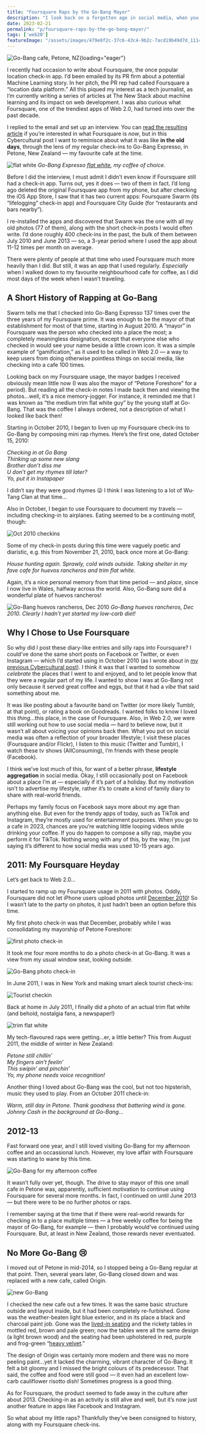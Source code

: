 ```yaml
---
title: "Foursquare Raps by the Go-Bang Mayor"
description: "I look back on a forgotten age in social media, when you checked-in to a place 100 times and took photos of your huevos rancheros 🍳 🫘 ☕"
date: 2023-02-21
permalink: "p/foursquare-raps-by-the-go-bang-mayor/"
tags: ['web20']
featureImage: "/assets/images/479e6f2c-37c6-43c4-9b2c-7acd19b49d7d_1114x810.jpg"
---
```


![Go-Bang cafe, Petone, NZ](/assets/images/479e6f2c-37c6-43c4-9b2c-7acd19b49d7d_1114x810.jpg){loading="eager"}

I recently had occasion to write about Foursquare, the once popular location check-in app. I’d been emailed by its PR firm about a potential Machine Learning story. In her pitch, the PR rep had called Foursquare a “location data platform.” All this piqued my interest as a tech journalist, as I’m currently writing a series of articles at The New Stack about machine learning and its impact on web development. I was also curious what Foursquare, one of the trendiest apps of Web 2.0, had turned into over the past decade.

I replied to the email and set up an interview. You can [read the resulting article](https://thenewstack.io/how-foursquare-transformed-itself-with-machine-learning/) if you’re interested in what Foursquare is _now_, but in this Cybercultural post I want to reminisce about what it was like **in the old days**, through the lens of my regular check-ins to Go-Bang Expresso, in Petone, New Zealand — my favourite cafe at the time.

![flat white](/assets/images/3be20ef9-6b93-4227-b691-e37734d58a4b_1000x925.jpg)
*Go-Bang Expresso [flat white](https://mobile.twitter.com/GoBangEspresso/status/743587432604536832), my coffee of choice.*

Before I did the interview, I must admit I didn’t even know if Foursquare still had a check-in app. Turns out, yes it does — two of them in fact. I’d long ago deleted the original Foursquare app from my phone, but after checking the iOS App Store, I saw that it has two current apps: Foursquare Swarm (its “lifelogging” check-in app) and Foursquare City Guide (for “restaurants and bars nearby”).

I re-installed the apps and discovered that Swarm was the one with all my old photos (77 of them), along with the short check-in posts I would often write. I’d done roughly 400 check-ins in the past, the bulk of them between July 2010 and June 2013 — so, a 3-year period where I used the app about 11-12 times per month on average.

There were plenty of people at that time who used Foursquare much more heavily than I did. But still, it was an app that I used regularly. _Especially_ when I walked down to my favourite neighbourhood cafe for coffee, as I did most days of the week when I wasn’t traveling.

A Short History of Rapping at Go-Bang
-------------------------------------

Swarm tells me that I checked into Go-Bang Expresso 137 times over the three years of my Foursquare prime. It was enough to be the mayor of that establishment for most of that time, starting in August 2010. A “mayor” in Foursquare was the person who checked into a place the most; a completely meaningless designation, except that everyone else who checked in would see your name beside a little crown icon. It was a simple example of “gamification,” as it used to be called in Web 2.0 — a way to keep users from doing otherwise pointless things on social media, like checking into a cafe 100 times.

Looking back on my Foursquare usage, the mayor badges I received obviously mean little now (I was also the mayor of “Petone Foreshore” for a period). But reading all the check-in notes I made back then and viewing the photos…well, it’s a nice memory-jogger. For instance, it reminded me that I was known as “the medium trim flat white guy” by the young staff at Go-Bang. That was the coffee I always ordered, not a description of what I looked like back then!

Starting in October 2010, I began to liven up my Foursquare check-ins to Go-Bang by composing mini rap rhymes. Here’s the first one, dated October 15, 2010:

_Checking in at Go Bang  
Thinking up some new slang  
Brother don’t diss me  
U don’t get my rhymes till later?  
Yo, put it in Instapaper_

I didn’t say they were good rhymes 😛 I think I was listening to a lot of Wu-Tang Clan at that time…

Also in October, I began to use Foursquare to document my travels — including checking-in to airplanes. Eating seemed to be a continuing motif, though:

![Oct 2010 checkins](/assets/images/8cca7d01-2608-4e26-80fc-e408586a4209_828x1371.jpg)

Some of my check-in posts during this time were vaguely poetic and diaristic, e.g. this from November 21, 2010, back once more at Go-Bang:

_House hunting again. Sprawly, cold winds outside. Taking shelter in my fave cafe for huevos rancheros and trim flat white._

Again, it’s a nice personal memory from that time period — and _place_, since I now live in Wales, halfway across the world. Also, Go-Bang sure did a wonderful plate of huevos rancheros!

![Go-Bang huevos rancheros, Dec 2010](/assets/images/4c5df37a-6815-469b-ae90-6cebeb92edff_800x840.jpg)
*Go-Bang huevos rancheros, Dec 2010. Clearly I hadn’t yet started my low-carb diet!*

Why I Chose to Use Foursquare
-----------------------------

So why did I post these diary-like entries and silly raps into Foursquare? I could’ve done the same short posts on Facebook or Twitter, or even Instagram — which I’d started using in October 2010 (as I wrote about in [my previous Cybercultural post](/p/flickr-before-smartphones-and-instagram)). I think it was that I wanted to somehow _celebrate_ the places that I went to and enjoyed, and to let people know that they were a regular part of my life. I wanted to show I was at Go-Bang not only because it served great coffee and eggs, but that it had a _vibe_ that said something about me.

It was like posting about a favourite band on Twitter (or more likely Tumblr, at that point), or rating a book on Goodreads. I wanted folks to know I loved this _thing_…this place, in the case of Foursquare. Also, in Web 2.0, we were still working out how to use social media — hard to believe now, but it wasn’t all about voicing your opinions back then. What you put on social media was often a reflection of your broader lifestyle; I visit these places (Foursquare and/or Flickr), I listen to this music (Twitter and Tumblr), I watch these tv shows (AllConsuming), I’m friends with these people (Facebook).

I think we’ve lost much of this, for want of a better phrase, **lifestyle aggregation** in social media. Okay, I still occasionally post on Facebook about a place I’m at — especially if it’s part of a holiday. But my motivation isn’t to advertise my lifestyle, rather it’s to create a kind of family diary to share with real-world friends.

Perhaps my family focus on Facebook says more about my age than anything else. But even for the trendy apps of today, such as TikTok and Instagram, they’re mostly used for entertainment purposes. When you go to a cafe in 2023, chances are you’re watching little looping videos while drinking your coffee. If you do happen to compose a silly rap, maybe you perform it for TikTok. Nothing wrong with any of this, by the way, I’m just saying it’s different to how social media was used 10-15 years ago.

2011: My Foursquare Heyday
--------------------------

Let’s get back to Web 2.0…

I started to ramp up my Foursquare usage in 2011 with photos. Oddly, Foursquare did not let iPhone users upload photos until [December 2010](https://www.cnet.com/culture/foursquare-iphone-app-now-with-photos/)! So I wasn’t late to the party on photos, it just hadn’t been an option before this time.

My first photo check-in was that December, probably while I was consolidating my mayorship of Petone Foreshore:

![first photo check-in](/assets/images/c389ef4a-cc63-4b87-9832-835276080ea4_828x1018.jpg)

It took me four more months to do a photo check-in at Go-Bang. It was a view from my usual window seat, looking outside.

![Go-Bang photo check-in](/assets/images/bc2db0ae-6abb-4b74-89e8-a6baa7655e7a_828x1099.jpg)

In June 2011, I was in New York and making smart aleck tourist check-ins:

![Tourist checkin](/assets/images/359e27c2-9860-4774-bf09-3bbab18b1b6f_828x1077.jpg)

Back at home in July 2011, I finally did a photo of an actual trim flat white (and behold, nostalgia fans, a newspaper!)

![trim flat white](/assets/images/67fe9a2a-e1b9-4560-a810-edfef5b68fd1_537x720.jpg)

My tech-flavoured raps were getting…er, a little better? This from August 2011, the middle of winter in New Zealand:

_Petone still chillin’  
My fingers ain’t feelin’  
This swipin’ and pinchin’  
Yo, my phone needs voice recognition!_

Another thing I loved about Go-Bang was the cool, but not too hipsterish, music they used to play. From an October 2011 check-in:

_Warm, still day in Petone. Thank goodness that battering wind is gone. Johnny Cash in the background at Go-Bang…_

2012-13
-------

Fast forward one year, and I still loved visiting Go-Bang for my afternoon coffee and an occassional lunch. However, my love affair with Foursquare was starting to wane by this time.

![Go-Bang for my afternoon coffee](/assets/images/d544b84f-f759-41bd-bfac-407d55432614_827x1096.jpg)

It wasn’t fully over yet, though. The drive to stay mayor of this one small cafe in Petone was, apparently, sufficient motivation to continue using Foursquare for several more months. In fact, I continued on until June 2013 — but there were to be no further photos or raps.

I remember saying at the time that if there were real-world rewards for checking in to a place multiple times — a free weekly coffee for being the mayor of Go-Bang, for example — then I probably would’ve continued using Foursquare. But, at least in New Zealand, those rewards never eventuated.

No More Go-Bang 😢
------------------

I moved out of Petone in mid-2014, so I stopped being a Go-Bang regular at that point. Then, several years later, Go-Bang closed down and was replaced with a new cafe, called Origin.

![new Go-Bang](/assets/images/6503b64b-196e-4223-890b-a167ee93a08b_1200x799.jpg)

I checked the new cafe out a few times. It was the same basic structure outside and layout inside, but it had been completely re-furbished. Gone was the weather-beaten light blue exterior, and in its place a black and charcoal paint job. Gone was the [lived-in seating](https://foursquare.com/v/go-bang-espresso/4b523da0f964a520037227e3?openPhotoId=54543cee498e7404bc1a8548) and the rickety tables in mottled red, brown and pale green; now the tables were all the same design (a light brown wood) and the seating had been upholstered in red, purple and frog-green “[heavy velvet](https://www.facebook.com/kadimaupholstery/posts/origin-cafe-petone-using-mokum-tahiti-heavy-velvet-stunning-look-and-hardy-hospo/2068040263447124/).”

The design of Origin was certainly more modern and there was no more peeling paint…yet it lacked the charming, vibrant character of Go-Bang. It felt a bit gloomy and I missed the bright colours of its predecessor. That said, the coffee and food were still good — it even had an excellent low-carb cauliflower risotto dish! Sometimes progress is a good thing.

As for Foursquare, the product seemed to fade away in the culture after about 2013. Checking-in as an activity is still alive and well, but it’s now just another feature in apps like Facebook and Instagram.

So what about my little raps? Thankfully they’ve been consigned to history, along with my Foursquare check-ins.